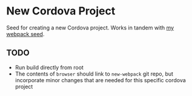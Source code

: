 # New Cordova Project

Seed for creating a new Cordova project. Works in tandem with [my webpack seed](https://github.com/publicJorn/new-webpack).

## TODO

- Run build directly from root
- The contents of `browser` should link to `new-webpack` git repo, but incorporate minor changes that are needed for this specific cordova project
